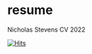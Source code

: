 # resume
Nicholas Stevens CV 2022  

[![Hits](https://hits.seeyoufarm.com/api/count/incr/badge.svg?url=https%3A%2F%2Fresume.nanick.org&count_bg=%2379C83D&title_bg=%23555555&icon=&icon_color=%23E7E7E7&title=hits&edge_flat=false)](https://hits.seeyoufarm.com)  


